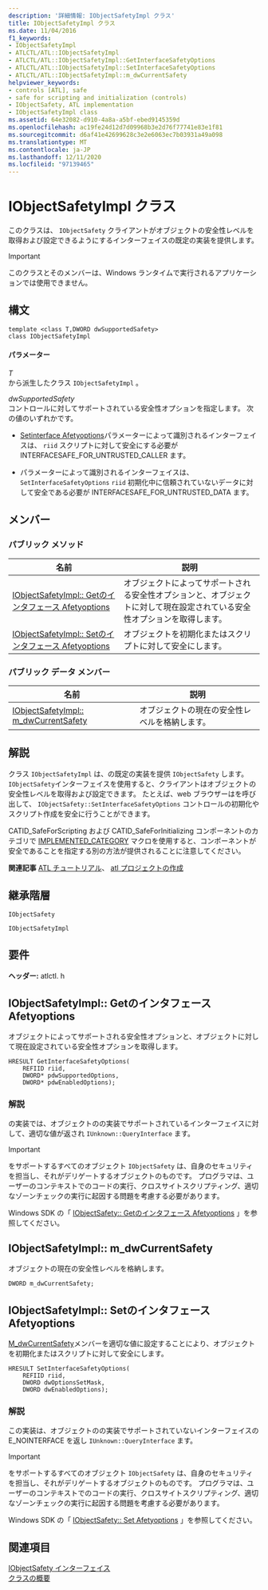 ```yaml
---
description: '詳細情報: IObjectSafetyImpl クラス'
title: IObjectSafetyImpl クラス
ms.date: 11/04/2016
f1_keywords:
- IObjectSafetyImpl
- ATLCTL/ATL::IObjectSafetyImpl
- ATLCTL/ATL::IObjectSafetyImpl::GetInterfaceSafetyOptions
- ATLCTL/ATL::IObjectSafetyImpl::SetInterfaceSafetyOptions
- ATLCTL/ATL::IObjectSafetyImpl::m_dwCurrentSafety
helpviewer_keywords:
- controls [ATL], safe
- safe for scripting and initialization (controls)
- IObjectSafety, ATL implementation
- IObjectSafetyImpl class
ms.assetid: 64e32082-d910-4a8a-a5bf-ebed9145359d
ms.openlocfilehash: ac19fe24d12d7d09968b3e2d76f77741e83e1f81
ms.sourcegitcommit: d6af41e42699628c3e2e6063ec7b03931a49a098
ms.translationtype: MT
ms.contentlocale: ja-JP
ms.lasthandoff: 12/11/2020
ms.locfileid: "97139465"
---
```

# <a name="iobjectsafetyimpl-class"></a>IObjectSafetyImpl クラス

このクラスは、 `IObjectSafety` クライアントがオブジェクトの安全性レベルを取得および設定できるようにするインターフェイスの既定の実装を提供します。

> [!IMPORTANT]
> このクラスとそのメンバーは、Windows ランタイムで実行されるアプリケーションでは使用できません。

## <a name="syntax"></a>構文

```
template <class T,DWORD dwSupportedSafety>
class IObjectSafetyImpl
```

#### <a name="parameters"></a>パラメーター

*T*<br/>
から派生したクラス `IObjectSafetyImpl` 。

*dwSupportedSafety*<br/>
コントロールに対してサポートされている安全性オプションを指定します。 次の値のいずれかです。

- [Setinterface Afetyoptions](#setinterfacesafetyoptions)パラメーターによって識別されるインターフェイスは、 `riid` スクリプトに対して安全にする必要が INTERFACESAFE_FOR_UNTRUSTED_CALLER ます。

- パラメーターによって識別されるインターフェイスは、 `SetInterfaceSafetyOptions` `riid` 初期化中に信頼されていないデータに対して安全である必要が INTERFACESAFE_FOR_UNTRUSTED_DATA ます。

## <a name="members"></a>メンバー

### <a name="public-methods"></a>パブリック メソッド

|名前|説明|
|----------|-----------------|
|[IObjectSafetyImpl:: Getのインタフェース Afetyoptions](#getinterfacesafetyoptions)|オブジェクトによってサポートされる安全性オプションと、オブジェクトに対して現在設定されている安全性オプションを取得します。|
|[IObjectSafetyImpl:: Setのインタフェース Afetyoptions](#setinterfacesafetyoptions)|オブジェクトを初期化またはスクリプトに対して安全にします。|

### <a name="public-data-members"></a>パブリック データ メンバー

|名前|説明|
|----------|-----------------|
|[IObjectSafetyImpl:: m_dwCurrentSafety](#m_dwcurrentsafety)|オブジェクトの現在の安全性レベルを格納します。|

## <a name="remarks"></a>解説

クラス `IObjectSafetyImpl` は、の既定の実装を提供 `IObjectSafety` します。 `IObjectSafety`インターフェイスを使用すると、クライアントはオブジェクトの安全性レベルを取得および設定できます。 たとえば、web ブラウザーはを呼び出して、 `IObjectSafety::SetInterfaceSafetyOptions` コントロールの初期化やスクリプト作成を安全に行うことができます。

CATID_SafeForScripting および CATID_SafeForInitializing コンポーネントのカテゴリで [IMPLEMENTED_CATEGORY](category-macros.md#implemented_category) マクロを使用すると、コンポーネントが安全であることを指定する別の方法が提供されることに注意してください。

**関連記事** [ATL チュートリアル](../../atl/active-template-library-atl-tutorial.md)、 [atl プロジェクトの作成](../../atl/reference/creating-an-atl-project.md)

## <a name="inheritance-hierarchy"></a>継承階層

`IObjectSafety`

`IObjectSafetyImpl`

## <a name="requirements"></a>要件

**ヘッダー:** atlctl. h

## <a name="iobjectsafetyimplgetinterfacesafetyoptions"></a><a name="getinterfacesafetyoptions"></a> IObjectSafetyImpl:: Getのインタフェース Afetyoptions

オブジェクトによってサポートされる安全性オプションと、オブジェクトに対して現在設定されている安全性オプションを取得します。

```
HRESULT GetInterfaceSafetyOptions(
    REFIID riid,
    DWORD* pdwSupportedOptions,
    DWORD* pdwEnabledOptions);
```

### <a name="remarks"></a>解説

の実装では、オブジェクトのの実装でサポートされているインターフェイスに対して、適切な値が返され `IUnknown::QueryInterface` ます。

> [!IMPORTANT]
> をサポートするすべてのオブジェクト `IObjectSafety` は、自身のセキュリティを担当し、それがデリゲートするオブジェクトのものです。 プログラマは、ユーザーのコンテキストでのコードの実行、クロスサイトスクリプティング、適切なゾーンチェックの実行に起因する問題を考慮する必要があります。

Windows SDK の「 [IObjectSafety:: Getのインタフェース Afetyoptions](/previous-versions/windows/internet-explorer/ie-developer/platform-apis/aa768223\(v=vs.85\)) 」を参照してください。

## <a name="iobjectsafetyimplm_dwcurrentsafety"></a><a name="m_dwcurrentsafety"></a> IObjectSafetyImpl:: m_dwCurrentSafety

オブジェクトの現在の安全性レベルを格納します。

```
DWORD m_dwCurrentSafety;
```

## <a name="iobjectsafetyimplsetinterfacesafetyoptions"></a><a name="setinterfacesafetyoptions"></a> IObjectSafetyImpl:: Setのインタフェース Afetyoptions

[M_dwCurrentSafety](#m_dwcurrentsafety)メンバーを適切な値に設定することにより、オブジェクトを初期化またはスクリプトに対して安全にします。

```
HRESULT SetInterfaceSafetyOptions(
    REFIID riid,
    DWORD dwOptionsSetMask,
    DWORD dwEnabledOptions);
```

### <a name="remarks"></a>解説

この実装は、オブジェクトのの実装でサポートされていないインターフェイスの E_NOINTERFACE を返し `IUnknown::QueryInterface` ます。

> [!IMPORTANT]
> をサポートするすべてのオブジェクト `IObjectSafety` は、自身のセキュリティを担当し、それがデリゲートするオブジェクトのものです。 プログラマは、ユーザーのコンテキストでのコードの実行、クロスサイトスクリプティング、適切なゾーンチェックの実行に起因する問題を考慮する必要があります。

Windows SDK の「 [IObjectSafety:: Set Afetyoptions](/previous-versions/windows/internet-explorer/ie-developer/platform-apis/aa768225\(v=vs.85\)) 」を参照してください。

## <a name="see-also"></a>関連項目

[IObjectSafety インターフェイス](/previous-versions/windows/internet-explorer/ie-developer/platform-apis/aa768224\(v=vs.85\))<br/>
[クラスの概要](../../atl/atl-class-overview.md)
